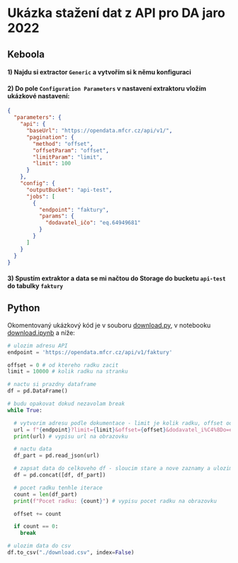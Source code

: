 # Ukázka stažení dat z API pro DA jaro 2022

## Keboola

#### 1) Najdu si extractor `Generic` a vytvořím si k němu konfiguraci

#### 2) Do pole `Configuration Parameters` v nastavení extraktoru vložím ukázkové nastavení:

```json
{
  "parameters": {
    "api": {
      "baseUrl": "https://opendata.mfcr.cz/api/v1/",
      "pagination": {
        "method": "offset",
        "offsetParam": "offset",
        "limitParam": "limit",
        "limit": 100
      }
    },
    "config": {
      "outputBucket": "api-test",
      "jobs": [
        {
          "endpoint": "faktury",
          "params": {
            "dodavatel_ičo": "eq.64949681"
          }
        }
      ]
    }
  }
}
```

#### 3) Spustím extraktor a data se mi načtou do Storage do bucketu `api-test` do tabulky `faktury`

## Python

Okomentovaný ukázkový kód je v souboru [download.py](download.py), v notebooku [download.ipynb](download.ipynb) a níže:

```python
# ulozim adresu API
endpoint = 'https://opendata.mfcr.cz/api/v1/faktury'

offset = 0 # od ktereho radku zacit
limit = 10000 # kolik radku na stranku

# nactu si prazdny dataframe
df = pd.DataFrame()

# budu opakovat dokud nezavolam break
while True:

  # vytvorim adresu podle dokumentace - limit je kolik radku, offset od ktereho a `dodavatel_i%C4%8Do=eq.64949681` je filtr na dodavatele T-Mobile
  url = f"{endpoint}?limit={limit}&offset={offset}&dodavatel_i%C4%8Do=eq.64949681"
  print(url) # vypisu url na obrazovku

  # nactu data
  df_part = pd.read_json(url)

  # zapsat data do celkoveho df - sloucim stare a nove zaznamy a ulozim je do puvodni promenne df
  df = pd.concat([df, df_part])

  # pocet radku tenhle iterace
  count = len(df_part)
  print(f"Pocet radku: {count}") # vypisu pocet radku na obrazovku

  offset += count

  if count == 0:
    break

# ulozim data do csv
df.to_csv("./download.csv", index=False)
```
